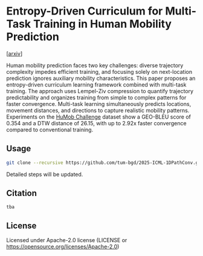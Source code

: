 # Entropy-Driven Curriculum for Multi-Task Training in Human Mobility Prediction

[[arxiv](https://arxiv.org/abs/2509.01613)]

Human mobility prediction faces two key challenges: diverse trajectory complexity impedes efficient training, and focusing solely on next-location prediction ignores auxiliary mobility characteristics. This paper proposes an entropy-driven curriculum learning framework combined with multi-task training. The approach uses Lempel-Ziv compression to quantify trajectory predictability and organizes training from simple to complex patterns for faster convergence. Multi-task learning simultaneously predicts locations, movement distances, and directions to capture realistic mobility patterns. Experiments on the [HuMob Challenge](https://connection.mit.edu/humob-challenge-2023/) dataset show a GEO-BLEU score of 0.354 and a DTW distance of 26.15, with up to 2.92x faster convergence compared to conventional training.

## Usage

```bash
git clone --recursive https://github.com/tum-bgd/2025-ICML-1DPathConv.git
```

Detailed steps will be updated.

## Citation

```
tba
```

## License

Licensed under Apache-2.0 license (LICENSE or https://opensource.org/licenses/Apache-2.0)

